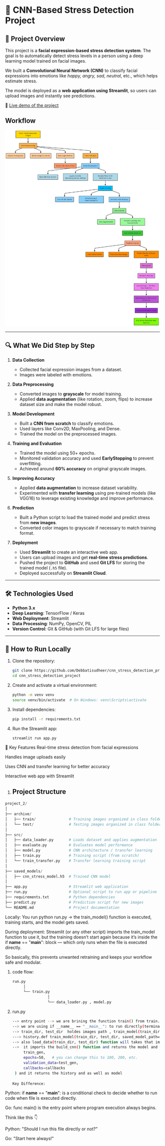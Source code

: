 # 🧠 CNN-Based Stress Detection Project

## 📌 Project Overview

This project is a **facial expression-based stress detection system**. The goal is to automatically detect stress levels in a person using a deep learning model trained on facial images.  

We built a **Convolutional Neural Network (CNN)** to classify facial expressions into emotions like *happy, angry, sad, neutral*, etc., which helps estimate stress.  

The model is deployed as a **web application using Streamlit**, so users can upload images and instantly see predictions.

🔗 [Live demo of the project](https://cnnstressdetectionproject-lgdtggbwp6s2njmp5qpadg.streamlit.app//)


## Workflow
![Workflow Diagram](workflow.png)

---

## 🔍 What We Did Step by Step

1. **Data Collection**
   - Collected facial expression images from a dataset.
   - Images were labeled with emotions.

2. **Data Preprocessing**
   - Converted images to **grayscale** for model training.
   - Applied **data augmentation** (like rotation, zoom, flips) to increase dataset size and make the model robust.

3. **Model Development**
   - Built a **CNN from scratch** to classify emotions.
   - Used layers like Conv2D, MaxPooling, and Dense.
   - Trained the model on the preprocessed images.

4. **Training and Evaluation**
   - Trained the model using 50+ epochs.
   - Monitored validation accuracy and used **EarlyStopping** to prevent overfitting.
   - Achieved around **60% accuracy** on original grayscale images.

5. **Improving Accuracy**
   - Applied **data augmentation** to increase dataset variability.
   - Experimented with **transfer learning** using pre-trained models (like VGG16) to leverage existing knowledge and improve performance.

6. **Prediction**
   - Built a Python script to load the trained model and predict stress from **new images**.
   - Converted color images to grayscale if necessary to match training format.

7. **Deployment**
   - Used **Streamlit** to create an interactive web app.
   - Users can upload images and get **real-time stress predictions**.
   - Pushed the project to **GitHub** and used **Git LFS** for storing the trained model (`.h5` file).
   - Deployed successfully on **Streamlit Cloud**.

---

## 🛠 Technologies Used

- **Python 3.x**
- **Deep Learning**: TensorFlow / Keras
- **Web Deployment**: Streamlit
- **Data Processing**: NumPy, OpenCV, PIL
- **Version Control**: Git & GitHub (with Git LFS for large files)

---

## 🚀 How to Run Locally

1. Clone the repository:

   ```bash
   git clone https://github.com/Debbatisudheer/cnn_stress_detection_project.git
   cd cnn_stress_detection_project

   
2. Create and activate a virtual environment:
   
   ```bash
   python -m venv venv
   source venv/bin/activate  # On Windows: venv\Scripts\activate

3. Install dependencies:

   ```bash
   pip install -r requirements.txt


4. Run the Streamlit app:
   ```bash
   streamlit run app.py
   
🎯 Key Features
Real-time stress detection from facial expressions

Handles image uploads easily

Uses CNN and transfer learning for better accuracy

Interactive web app with Streamlit

1. ## Project Structure

```python
project_2/
│
├── archive/
│   ├── train/               # Training images organized in class folders
│   └── test/                # Testing images organized in class folders
│
├── src/
│   ├── data_loader.py       # Loads dataset and applies augmentation
│   ├── evaluate.py          # Evaluates model performance
│   ├── model.py             # CNN architecture / transfer learning
│   ├── train.py             # Training script (from scratch)
│   └── train_transfer.py    # Transfer learning training script
│
├── saved_models/
│   ├── cnn_stress_model.h5  # Trained CNN model
│
├── app.py                   # Streamlit web application
├── run.py                   # Optional script to run app or pipeline
├── requirements.txt         # Python dependencies
├── predict.py               # Prediction script for new images
└── README.md                # Project documentation
```



Locally: You run python run.py → the train_model() function is executed, training starts, and the model gets saved.

During deployment: Streamlit (or any other script) imports the train_model function to use it, but the training doesn’t start again because it’s inside the if __name__ == "__main__": block — which only runs when the file is executed directly.

So basically, this prevents unwanted retraining and keeps your workflow safe and modular.


1. code flow:
   ```bash
   run.py
        │ 
        └── train.py
                   │ 
                   └── data_loader.py , model.py


1. run.py
   ```bash
   --> entry point --> we are brining the function train() from train.py
   --> we are using if __name__ == "__main__": to run directly(terminal) inside this statement, without this python would start training automatically just because we imported the file, we can import functions/classes without  triggering code , no wanted tranings start automatically, for example: if straemlit app or api imports train model it wont start training eveytime the server starts if only use the function when needed.
   --> train_dir, test_dir  holdes images path , train_model(train_dir, test_dir, resume=True)  this takes those path for the traning and it returns model,
   ---> history.def train_model(train_dir, test_dir, saved_model_path="saved_models/cnn_stress_model.h5", resume=False): this function takes those paths and save the model
   --> also load_data(train_dir, test_dir) function will takes that images path and returns train_generator, test_generator
   -->  it imports the build_cnn() function and returns the model and we have callbacks and  this function will start training the model model.fit(
        train_gen,
        epochs=50,   # you can change this to 100, 200, etc.
        validation_data=test_gen,
        callbacks=callbacks
    ) and it returns the history and as well as model

   Key Difference:

Python: if __name__ == "__main__": is a conditional check to decide whether to run code when file is executed directly.

Go: func main() is the entry point where program execution always begins.

Think like this 👇

Python: "Should I run this file directly or not?"

Go: "Start here always!"







